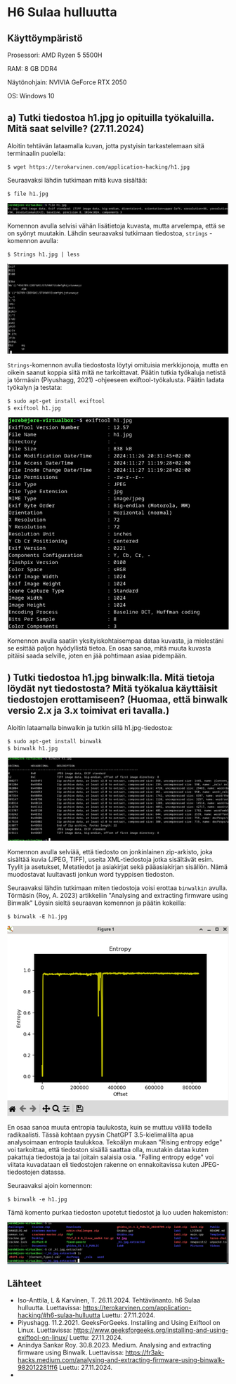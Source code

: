 # H6 Sulaa hulluutta

## Käyttöympäristö

Prosessori: AMD Ryzen 5 5500H

RAM: 8 GB DDR4

Näytönohjain: NVIVIA GeForce RTX 2050

OS: Windows 10

## a) Tutki tiedostoa h1.jpg jo opituilla työkaluilla. Mitä saat selville? (27.11.2024)

Aloitin tehtävän lataamalla kuvan, jotta pystyisin tarkastelemaan sitä terminaalin puolella: 

    $ wget https://terokarvinen.com/application-hacking/h1.jpg

Seuraavaksi lähdin tutkimaan mitä kuva sisältää: 

    $ file h1.jpg

![kuvantiedot](Kuvat/kuvantiedot.png)

Komennon avulla selvisi vähän lisätietoja kuvasta, mutta arvelempa, että se on syönyt muutakin. Lähdin seuraavaksi tutkimaan tiedostoa, `strings` -komennon avulla: 

    $ Strings h1.jpg | less

![Strings-komennon tulos](Kuvat/stringsh1.png)

`Strings`-komennon avulla tiedostosta löytyi omituisia merkkijonoja, mutta en oikein saanut koppia siitä mitä ne tarkoittavat. Päätin tutkia työkaluja netistä ja törmäsin (Piyushagg, 2021) -ohjeeseen exiftool-työkalusta. Päätin ladata työkalyn ja testata: 

    $ sudo apt-get install exiftool
    $ exiftool h1.jpg

![exiftool testi](Kuvat/exiftool.png)

Komennon avulla saatiin yksityiskohtaisempaa dataa kuvasta, ja mielestäni se esittää paljon hyödyllistä tietoa. En osaa sanoa, mitä muuta kuvasta pitäisi saada selville, joten en jää pohtimaan asiaa pidempään. 

## ) Tutki tiedostoa h1.jpg binwalk:lla. Mitä tietoja löydät nyt tiedostosta? Mitä työkalua käyttäisit tiedostojen erottamiseen? (Huomaa, että binwalk versio 2.x ja 3.x toimivat eri tavalla.) 

Aloitin lataamalla binwalkin ja tutkin sillä h1.jpg-tiedostoa: 

    $ sudo apt-get install binwalk
    $ binwalk h1.jpg

![binwalk testi](Kuvat/binwalk.png)

Komennon avulla selviää, että tiedosto on jonkinlainen zip-arkisto, joka sisältää kuvia (JPEG, TIFF), useita XML-tiedostoja jotka sisältävät esim. Tyylit ja asetukset, Metatiedot ja asiakirjat sekä pääasiakirjan sisällön. Nämä muodostavat luultavasti jonkun word tyyppisen tiedoston.

Seuraavaksi lähdin tutkimaan miten tiedostoja voisi erottaa `binwalkin` avulla. Törmäsin (Roy, A. 2023) artikkeliin "Analysing and extracting firmware using Binwalk" Löysin sieltä seuraavan komennon ja päätin kokeilla: 

    $ binwalk -E h1.jpg

![Entropy](Kuvat/Entropy.png)

En osaa sanoa muuta entropia taulukosta, kuin se muttuu välillä todella radikaalisti. Tässä kohtaan pyysin ChatGPT 3.5-kielimallilta apua analysoimaan entropia taulukkoa. Tekoälyn mukaan "Rising entropy edge" voi tarkoittaa, että tiedoston sisällä saattaa olla, muutakin dataa kuten pakattuja tiedostoja ja tai joitain salaisia osia. "Falling entropy edge" voi viitata kuvadataan eli tiedostojen rakenne on ennakoitavissa kuten JPEG-tiedostojen datassa. 

Seuraavaksi ajoin komennon: 

    $ binwalk -e h1.jpg

Tämä komento purkaa tiedoston upotetut tiedostot ja luo uuden hakemiston: 

![extracted](Kuvat/extracted.png)

## Lähteet

- Iso-Anttila, L & Karvinen, T. 26.11.2024. Tehtävänanto. h6 Sulaa hulluutta. Luettavissa: https://terokarvinen.com/application-hacking/#h6-sulaa-hulluutta Luettu: 27.11.2024.
- Piyushagg. 11.2.2021. GeeksForGeeks. Installing and Using Exiftool on Linux. Luettavissa: https://www.geeksforgeeks.org/installing-and-using-exiftool-on-linux/ Luettu: 27.11.2024.
- Anindya Sankar Roy. 30.8.2023. Medium. Analysing and extracting firmware using Binwalk. Luettavissa: https://fr3ak-hacks.medium.com/analysing-and-extracting-firmware-using-binwalk-982012281ff6 Luettu: 27.11.2024.
- 
